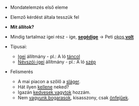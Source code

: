 - Mondatelemzés első eleme
- Elemző kérdést általa tesszük fel
- **Mit állítok?**
- Mindig tartalmaz igei rész - ige, <u style="text-decoration: underline double;"><b>segédige</b></u> -> Peti <u>okos <b><u style="text-decoration: underline double;">volt</u></b></u>
- Típusai:
	- <u style="text-decoration: underline double;">Igei</u> állítmány - pl.: A ló <u style="text-decoration: underline double;">táncol</u >
	- <u style="text-decoration: underline double;">Névszói-igei</u> állítmány - pl.: A ló <u style="text-decoration: underline double;">szép</u>

- Felismerés
	- A mai piacon a szőlő a <u style="text-decoration: underline double;">sláger</u>.
	- Hát ilyen <u style="text-decoration: underline double;">kellene</u> neked?
	- Igazán <u style="text-decoration: underline double;">kedvesek vagytok</u> hozzám.
	- Nem <u style="text-decoration: underline double;">vagyunk bogarasok</u>, kisasszony, csak <u style="text-decoration: underline double;">önfejűek</u>.
